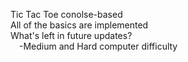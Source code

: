 Tic Tac Toe conolse-based  
All of the basics are implemented  
What's left in future updates?  
&emsp;-Medium and Hard computer difficulty
